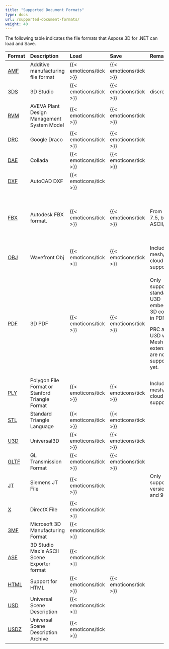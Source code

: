 ```yaml
---
title: "Supported Document Formats"
type: docs
url: /supported-document-formats/
weight: 40
---
```


The following table indicates the file formats that Aspose.3D for .NET can load and Save.

|**Format**|**Description**|**Load**|**Save**|**Remarks**|**File Format in Code**|
| :- | :- | :- | :- | :- | :- |
|[AMF](https://wiki.fileformat.com/3d/amf/)|Additive manufacturing file format|{{< emoticons/tick >}}|{{< emoticons/tick >}}| |amf|
|[3DS](https://wiki.fileformat.com/3d/3ds/)|3D Studio|{{< emoticons/tick >}}|{{< emoticons/tick >}}|discreet3ds|discreet3ds|
|[RVM](https://wiki.fileformat.com/3d/rvm/)|AVEVA Plant Design Management System Model|{{< emoticons/tick >}}|{{< emoticons/tick >}}| |rvmbinary,rvmtext|
|[DRC](https://wiki.fileformat.com/3d/drc/)|Google Draco|{{< emoticons/tick >}}|{{< emoticons/tick >}}| |draco|
|[DAE](https://wiki.fileformat.com/3d/dae/)|Collada|{{< emoticons/tick >}}|{{< emoticons/tick >}}| |collada|
|[DXF](https://wiki.fileformat.com/cad/dxf/)|AutoCAD DXF|{{< emoticons/tick >}}| | |dxf|
|[FBX](https://wiki.fileformat.com/3d/fbx/)|Autodesk FBX format.|{{< emoticons/tick >}}|{{< emoticons/tick >}}|From 7.2 to 7.5, both ASCII/Binary.|fbx7200ascii, fbx7200binary, fbx7300ascii, fbx7300binary, fbx7400ascii, fbx7400binary, fbx7500ascii, fbx7500binary|
|[OBJ](https://wiki.fileformat.com/3d/obj/)|Wavefront Obj|{{< emoticons/tick >}}|{{< emoticons/tick >}}|Including mesh/point cloud support.|wavefrontobj|
|[PDF](https://wiki.fileformat.com/view/pdf/)|3D PDF|{{< emoticons/tick >}}|{{< emoticons/tick >}}|<p>Only supports standard U3D embedded 3D content in PDF.</p><p>PRC and U3D with RH Mesh extension are not supported yet.</p>|pdf|
|[PLY](https://wiki.fileformat.com/3d/ply/)|Polygon File Format or Stanford Triangle Format|{{< emoticons/tick >}}|{{< emoticons/tick >}}|Including mesh/point cloud support.|ply|
|[STL](https://wiki.fileformat.com/cad/stl/)|Standard Triangle Language|{{< emoticons/tick >}}|{{< emoticons/tick >}}| |stlascii,stlbinary|
|[U3D](https://wiki.fileformat.com/3d/u3d/)|Universal3D|{{< emoticons/tick >}}|{{< emoticons/tick >}}| |universal3d|
|[GLTF](https://wiki.fileformat.com/3d/gltf/)|GL Transmission Format|{{< emoticons/tick >}}|{{< emoticons/tick >}}| |gltf, gltf2, gltf_binary, gltf2_binary|
|[JT](https://wiki.fileformat.com/3d/jt/)|Siemens JT File|{{< emoticons/tick >}}| |Only supports version 8 and 9.|siemensjt8,siemensjt9|
|[X](https://wiki.fileformat.com/3d/x/)|DirectX File|{{< emoticons/tick >}}| | |xbinary, xtext|
|[3MF](https://wiki.fileformat.com/3d/3mf/)|Microsoft 3D Manufacturing Format|{{< emoticons/tick >}}| | | microsoft3mf|
|[ASE](https://wiki.fileformat.com/3d/ase/)|3D Studio Max's ASCII Scene Exporter format|{{< emoticons/tick >}}| | |
|[HTML](https://wiki.fileformat.com/web/html/)|Support for HTML|{{< emoticons/tick >}}|{{< emoticons/tick >}}| | | |
|[USD](https://docs.fileformat.com/3d/usd/)|Universal Scene Description|{{< emoticons/tick >}}| | |
|[USDZ](https://wiki.fileformat.com/3d/usdz/)|Universal Scene Description Archive|{{< emoticons/tick >}}| | |